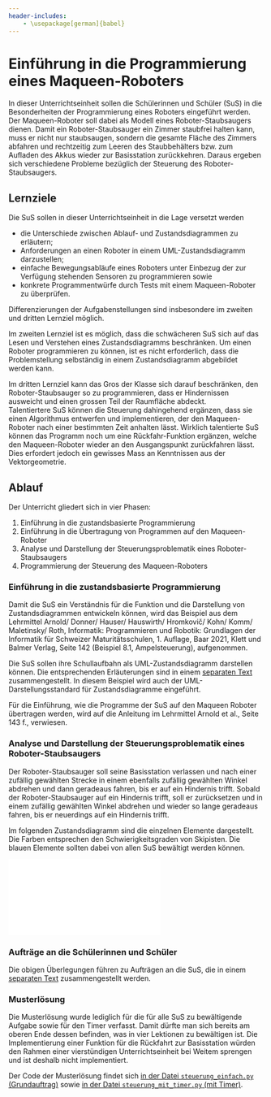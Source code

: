 ```yaml
---
header-includes:
    - \usepackage[german]{babel}
---
```


# Einführung in die Programmierung eines Maqueen-Roboters

In dieser Unterrichtseinheit sollen die Schülerinnen und Schüler (SuS)
in die Besonderheiten der Programmierung eines Roboters eingeführt
werden. Der Maqueen-Roboter soll dabei als Modell eines
Roboter-Staubsaugers dienen. Damit ein Roboter-Staubsauger ein Zimmer
staubfrei halten kann, muss er nicht nur staubsaugen, sondern die
gesamte Fläche des Zimmers abfahren und rechtzeitig zum Leeren des
Staubbehälters bzw. zum Aufladen des Akkus wieder zur Basisstation
zurückkehren. Daraus ergeben sich verschiedene
Probleme bezüglich der Steuerung des Roboter-Staubsaugers.

## Lernziele  

Die SuS sollen in dieser Unterrichtseinheit in die Lage versetzt werden 

- die Unterschiede zwischen Ablauf- und Zustandsdiagrammen zu erläutern;
- Anforderungen an einen Roboter in einem UML-Zustandsdiagramm darzustellen;
- einfache Bewegungsabläufe eines Roboters unter Einbezug der zur
  Verfügung stehenden Sensoren zu programmieren sowie
- konkrete Programmentwürfe durch Tests mit einem Maqueen-Roboter zu überprüfen.

Differenzierungen der Aufgabenstellungen sind insbesondere im zweiten und dritten
Lernziel möglich.

Im zweiten Lernziel ist es möglich, dass die schwächeren SuS sich auf
das Lesen und Verstehen eines Zustandsdiagramms beschränken. Um einen
Roboter programmieren zu können, ist es nicht erforderlich, dass die
Problemstellung selbständig in einem Zustandsdiagramm abgebildet werden
kann.

Im dritten Lernziel kann das Gros der Klasse sich darauf beschränken,
den Roboter-Staubsauger so zu programmieren, dass er Hindernissen
ausweicht und einen grossen Teil der Raumfläche abdeckt.  
Talentiertere SuS können die Steuerung dahingehend ergänzen, dass sie einen
Algorithmus entwerfen und implementieren, der den Maqueen-Roboter nach
einer bestimmten Zeit anhalten lässt. Wirklich talentierte SuS können das
Programm noch um eine Rückfahr-Funktion ergänzen, welche den
Maqueen-Roboter wieder an den Ausgangspunkt zurückfahren lässt. Dies
erfordert jedoch ein gewisses Mass an Kenntnissen aus der
Vektorgeometrie. 

## Ablauf

Der Unterricht gliedert sich in vier Phasen:

1. Einführung in die zustandsbasierte Programmierung
2. Einführung in die Übertragung von Programmen auf den Maqueen-Roboter 
3. Analyse und Darstellung der Steuerungsproblematik eines
   Roboter-Staubsaugers
4. Programmierung der Steuerung des Maqueen-Roboters  

### Einführung in die zustandsbasierte Programmierung

Damit die SuS ein Verständnis für die Funktion und die Darstellung von
Zustandsdiagrammen entwickeln können, wird das Beispiel aus dem
Lehrmittel Arnold/ Donner/ Hauser/ Hauswirth/ Hromkovič/ Kohn/ Komm/
Maletinsky/ Roth, Informatik: Programmieren und Robotik: Grundlagen
der Informatik für Schweizer Maturitätsschulen, 1. Auflage, Baar 2021, Klett
und Balmer Verlag, Seite 142 (Beispiel 8.1, Ampelsteuerung),
aufgenommen.

Die SuS sollen ihre Schullaufbahn als UML-Zustandsdiagramm darstellen
können. Die entsprechenden Erläuterungen sind in einem
[separaten Text](kbw_laufbahn.md) 
zusammengestellt. In diesem Beispiel wird auch der
UML-Darstellungsstandard für Zustandsdiagramme eingeführt.

Für die Einführung, wie die Programme der SuS auf den Maqueen Roboter übertragen
werden, wird auf die Anleitung im Lehrmittel Arnold et al., Seite 143 f.,
verwiesen.

### Analyse und Darstellung der Steuerungsproblematik eines Roboter-Staubsaugers

Der Roboter-Staubsauger soll seine Basisstation verlassen und nach einer
zufällig gewählten Strecke in einem ebenfalls zufällig gewählten Winkel
abdrehen und dann geradeaus fahren, bis er auf ein Hindernis trifft.
Sobald der Roboter-Staubsauger auf ein Hindernis trifft, soll er
zurücksetzen und in einem zufällig gewählten Winkel abdrehen und wieder
so lange geradeaus fahren, bis er neuerdings auf ein Hindernis trifft.

Im folgenden Zustandsdiagramm sind die einzelnen Elemente dargestellt. Die
Farben entsprechen den Schwierigkeitsgraden von Skipisten. Die blauen Elemente
sollten dabei von allen SuS bewältigt werden können.

![Detailliertes
Zustandsdiagramm](../visualisierungen/detailliertes_zustandsdiagramm.pdf)

### Aufträge an die Schülerinnen und Schüler

Die obigen Überlegungen führen zu Aufträgen an die SuS, die in einem 
[separaten Text](auftraege.md) zusammengestellt werden.

### Musterlösung

Die Musterlösung wurde lediglich für die für alle SuS zu bewältigende Aufgabe
sowie für den Timer verfasst. Damit dürfte man sich bereits am oberen
Ende dessen befinden, was in vier Lektionen zu bewältigen ist. Die
Implementierung einer Funktion für die Rückfahrt zur Basisstation würden
den Rahmen einer vierstündigen Unterrichtseinheit bei Weitem sprengen
und ist deshalb nicht implementiert.

Der Code der Musterlösung findet sich
[in der Datei `steuerung_einfach.py` (Grundauftrag)](../code/steuerung_einfach.py) 
sowie
[in der Datei `steuerung_mit_timer.py` (mit Timer)](../code/steureung_mit_timer.py).

